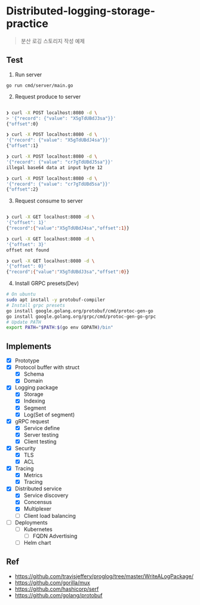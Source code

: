 # Distributed-logging-storage-practice

> 분산 로깅 스토리지 작성 예제

## Test

1. Run server

`go run cmd/server/main.go`

2. Request produce to server

```bash

❯ curl -X POST localhost:8080 -d \
> '{"record": {"value": "X5gTdUBdJ3sa"}}'
{"offset":0}

❯ curl -X POST localhost:8080 -d \
'{"record": {"value": "X5gTdUBdJ4sa"}}'
{"offset":1}

❯ curl -X POST localhost:8080 -d \
'{"record": {"value": "cr7gTdUBdJ5sa"}}'
illegal base64 data at input byte 12

❯ curl -X POST localhost:8080 -d \
'{"record": {"value": "cr7gTdUBd5sa"}}'
{"offset":2}

```

3. Request consume to server

```bash

❯ curl -X GET localhost:8080 -d \
'{"offset": 1}'
{"record":{"value":"X5gTdUBdJ4sa","offset":1}}

❯ curl -X GET localhost:8080 -d \
'{"offset": 3}'
offset not found

❯ curl -X GET localhost:8080 -d \
'{"offset": 0}'
{"record":{"value":"X5gTdUBdJ3sa","offset":0}}

```

4. Install GRPC presets(Dev)

```bash
# On ubuntu
sudo apt install -y protobuf-compiler
# Install grpc presets
go install google.golang.org/protobuf/cmd/protoc-gen-go
go install google.golang.org/grpc/cmd/protoc-gen-go-grpc
# Update PATH
export PATH="$PATH:$(go env GOPATH)/bin"
```

## Implements

- [x] Prototype
- [x] Protocol buffer with struct
  - [x] Schema
  - [x] Domain
- [x] Logging package
  - [x] Storage
  - [x] Indexing
  - [x] Segment
  - [x] Log(Set of segment)
- [x] gRPC request
  - [x] Service define
  - [x] Server testing
  - [x] Client testing
- [x] Security
  - [x] TLS
  - [x] ACL
- [x] Tracing
  - [x] Metrics
  - [x] Tracing
- [x] Distributed service
  - [x] Service discovery
  - [x] Concensus
  - [x] Multiplexer
  - [ ] Client load balancing
- [ ] Deployments
  - [ ] Kubernetes
    - [ ] FQDN Advertising
  - [ ] Helm chart

## Ref

- https://github.com/travisjeffery/proglog/tree/master/WriteALogPackage/
- https://github.com/gorilla/mux
- https://github.com/hashicorp/serf
- https://github.com/golang/protobuf
